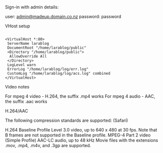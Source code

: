 

Sign-in with admin details:

user: admin@madeup.domain.co.nz
password: password



VHost setup

 ```
 
 <VirtualHost *:80>
  ServerName larablog
  DocumentRoot "/home/larablog/public"
  <Directory "/home/larablog/public">
   AllowOverride All
  </Directory>
  LogLevel warn
  ErrorLog "/home/larablog/log/err.log"
  CustomLog "/home/larablog/log/acs.log" combined
 </VirtualHost>

 ```
 
 
 
 Video notes
    
    
For mpeg 4 video - H.264, the suffix .mp4 works 
For mpeg 4 audio - AAC, the suffix .aac works

H.264/AAC
    

The following compression standards are supported: (Safari)

H.264 Baseline Profile Level 3.0 video, up to 640 x 480 at 30 fps. Note that B frames are not supported in the Baseline profile.
MPEG-4 Part 2 video (Simple Profile)
AAC-LC audio, up to 48 kHz
Movie files with the extensions .mov, .mp4, .m4v, and .3gp are supported.

    